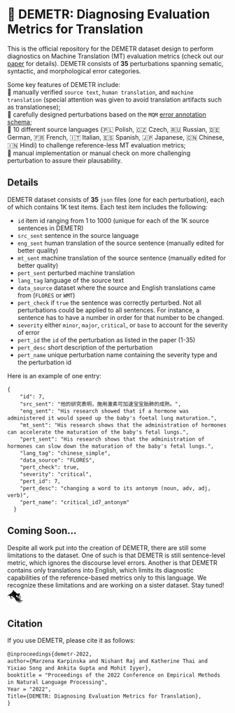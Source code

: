 #  :ear_of_rice: DEMETR: Diagnosing Evaluation Metrics for Translation
This is the official repository for the DEMETR dataset design to perform diagnostics on Machine Translation (MT) evaluation metrics (check out our [paper](http://arxiv.org/abs/2210.13746) for details). DEMETR consists of **35** perturbations spanning sematic, syntactic, and morphological error categories.

Some key features of DEMETR include:  
:hibiscus: manually verified `source text`, `human translation`, and `machine translation` (special attention was given to avoid translation artifacts such as translationese);  
:hibiscus: carefully designed perturbations based on the `MQM` [error annotation schema](https://themqm.org/error-types-2/typology);  
:hibiscus: 10 different source languages (:poland: Polish, :czech_republic: Czech, 🇷🇺 Russian, 🇩🇪 German, 🇫🇷 French, 🇮🇹 Italian, 🇪🇸 Spanish, 🇯🇵 Japanese, 🇨🇳 Chinese, :india: Hindi) to challenge reference-less MT evaluation metrics;  
:hibiscus: manual implementation or manual check on more challenging perturbation to assure their plausability.  

## Details

DEMETR dataset consists of **35** `json` files (one for each perturbation), each of which contains 1K test items. Each test item includes the following:
- `id` item id ranging from 1 to 1000 (unique for each of the 1K source sentences in DEMETR)
- `src_sent` sentence in the source language
- `eng_sent` human translation of the source sentence (manually edited for better quality)
- `mt_sent` machine translation of the source sentence (manually edited for better quality)
- `pert_sent` perturbed machine translation
- `lang_tag` language of the source text
- `data_source` dataset where the source and English translations came from (`FLORES` or `WMT`)
- `pert_check` if `true` the sentence was correctly perturbed. Not all perturbations could be applied to all sentences. For instance, a sentence has to have a number in order for that number to be changed.
- `severity` either `minor`, `major`, `critical`, or `base` to account for the severity of error
- `pert_id` the `id` of the perturbation as listed in the paper (1-35)
- `pert_desc` short description of the perturbation
- `pert_name` unique perturbation name containing the severity type and the perturbation id

Here is an example of one entry:
```
{
    "id": 7,
    "src_sent": "他的研究表明，施用激素可加速宝宝胎肺的成熟。",
    "eng_sent": "His research showed that if a hormone was administered it would speed up the baby's foetal lung maturation.",
    "mt_sent": "His research shows that the administration of hormones can accelerate the maturation of the baby's fetal lungs.",
    "pert_sent": "His research shows that the administration of hormones can slow down the maturation of the baby's fetal lungs.",
    "lang_tag": "chinese_simple",
    "data_source": "FLORES",
    "pert_check": true,
    "severity": "critical",
    "pert_id": 7,
    "pert_desc": "changing a word to its antonym (noun, adv, adj, verb)",
    "pert_name": "critical_id7_antonym"
  }
```

## Coming Soon...
Despite all work put into the creation of DEMETR, there are still some limitations to the dataset. One of such is that DEMETR is still sentence-level metric, which ignores the discourse level errors. Another is that DEMETR contains only translations into English, which limits its diagnostic capabilities of the reference-based metrics only to this language. We recognize these limitations and are working on a sister dataset. Stay tuned! 
<img src="https://github.com/marzenakrp/demetr/blob/main/assets/dementor-new.png" width="35">


## Citation

If you use DEMETR, please cite it as follows:

```
@inproceedings{demetr-2022,
author={Marzena Karpinska and Nishant Raj and Katherine Thai and Yixiao Song and Ankita Gupta and Mohit Iyyer},
booktitle = "Proceedings of the 2022 Conference on Empirical Methods in Natural Language Processing",
Year = "2022",
Title={DEMETR: Diagnosing Evaluation Metrics for Translation},
}
```
